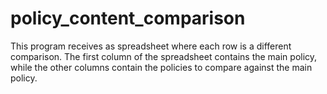 # policy_content_comparison
This program receives as spreadsheet where each row is a different comparison. The first column of the spreadsheet contains the main policy, while the other columns contain the policies to compare against the main policy.
